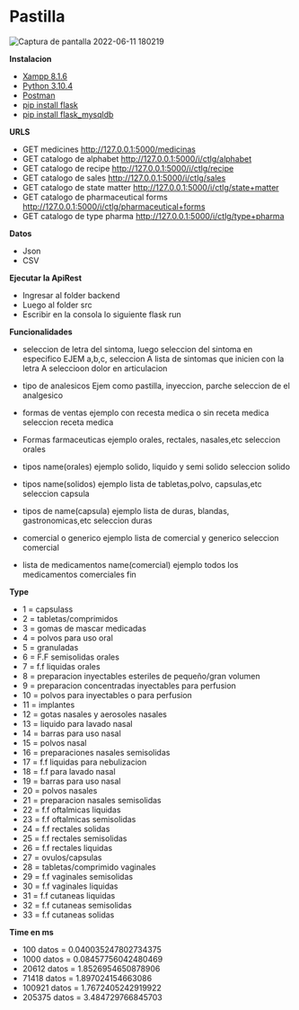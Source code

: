 # Pastilla
![Captura de pantalla 2022-06-11 180219](https://user-images.githubusercontent.com/69361351/196085783-9079bedd-b60d-4f46-a2d2-680b859ea58e.png)


**Instalacion**

- [Xampp 8.1.6](https://www.apachefriends.org/es/download.html)
- [Python 3.10.4](https://www.python.org/downloads/)
- [Postman](https://www.postman.com/downloads/)
- [pip install flask](https://pypi.org/project/Flask/)
- [pip install flask_mysqldb](https://pypi.org/project/Flask-MySQLdb/)

**URLS**

- GET medicines http://127.0.0.1:5000/medicinas
- GET catalogo de alphabet http://127.0.0.1:5000/i/ctlg/alphabet
- GET catalogo de recipe http://127.0.0.1:5000/i/ctlg/recipe
- GET catalogo de sales http://127.0.0.1:5000/i/ctlg/sales
- GET catalogo de state matter http://127.0.0.1:5000/i/ctlg/state+matter
- GET catalogo de pharmaceutical forms http://127.0.0.1:5000/i/ctlg/pharmaceutical+forms
- GET catalogo de type pharma http://127.0.0.1:5000/i/ctlg/type+pharma

**Datos**
- Json
- CSV

**Ejecutar la ApiRest**
- Ingresar al folder backend
- Luego al folder src
- Escribir en la consola lo siguiente flask run

**Funcionalidades**
- seleccion de letra del sintoma, luego seleccion del sintoma en especifico
    EJEM a,b,c,
            seleccion A
        lista de sintomas que inicien con la letra A
            seleccioon dolor en articulacion

- tipo de analesicos
    Ejem
        como pastilla, inyeccion, parche
            seleccion de el analgesico


- formas de ventas
    ejemplo
        con recesta medica o sin receta medica
            seleccion receta medica

- Formas farmaceuticas
    ejemplo
        orales, rectales, nasales,etc
            seleccion orales

- tipos name(orales)
    ejemplo
        solido, liquido y semi solido
            seleccion solido

- tipos name(solidos)
    ejemplo
        lista de tabletas,polvo, capsulas,etc
            seleccion capsula

- tipos de name(capsula)
    ejemplo
        lista de duras, blandas, gastronomicas,etc
            seleccion duras

- comercial o generico
    ejemplo
        lista de comercial y generico
            seleccion comercial

- lista de medicamentos name(comercial)
    ejemplo
        todos los medicamentos comerciales
        fin

**Type**
- 1 = capsulass
- 2 = tabletas/comprimidos
- 3 = gomas de mascar medicadas
- 4 = polvos para uso oral
- 5 = granuladas
- 6 = F.F semisolidas orales
- 7 = f.f liquidas orales
- 8 = preparacion inyectables esteriles de pequeño/gran volumen
- 9 = preparacion concentradas inyectables para perfusion
- 10 = polvos para inyectables o para perfusion
- 11 = implantes
- 12 = gotas nasales y aerosoles nasales
- 13 = liquido para lavado nasal
- 14 = barras para uso nasal
- 15 = polvos nasal
- 16 = preparaciones nasales semisolidas
- 17 = f.f liquidas para nebulizacion
- 18 = f.f para lavado nasal
- 19 = barras para uso nasal
- 20 = polvos nasales
- 21 = preparacion nasales semisolidas
- 22 = f.f oftalmicas liquidas
- 23 = f.f oftalmicas semisolidas
- 24 = f.f rectales solidas
- 25 = f.f rectales semisolidas
- 26 = f.f rectales liquidas
- 27 = ovulos/capsulas
- 28 = tabletas/comprimido vaginales
- 29 = f.f vaginales semisolidas
- 30 = f.f vaginales liquidas
- 31 = f.f cutaneas liquidas
- 32 = f.f cutaneas semisolidas
- 33 = f.f cutaneas solidas

**Time en ms**
- 100 datos = 0.040035247802734375
- 1000 datos = 0.08457756042480469
- 20612 datos = 1.8526954650878906
- 71418  datos = 1.897024154663086
- 100921 datos = 1.7672405242919922
- 205375 datos = 3.484729766845703
